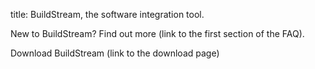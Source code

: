title: BuildStream, the software integration tool.

<!-- Once sentence about what is BuildStream for: BuildStream is an Open Source projects that delivers a software integration tool-set, also called BuildStream, the manages the integration process and build complex software systems and applications (example)  -->

<!-- Once or two sentences about who is BuildStream for: application developers and system integrators -->

New to BuildStream? Find out more (link to the first section of the FAQ).

Download BuildStream (link to the download page)

<!-- Should we include the link to the download page in the main menu?  -->
<!-- include beever somewhere  -->
